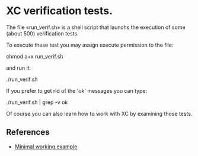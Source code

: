 XC verification tests.
======================

The file «run_verif.sh» is a shell script that launchs the execution of
some (about 500) verification tests.

To execute these test you may assign execute permission to the file:

chmod a+x run_verif.sh

and run it:

./run_verif.sh

If you prefer to get rid of the 'ok' messages you can type:

./run_verif.sh | grep -v ok

Of course you can also learn how to work with XC by examining those tests.


## References

- [Minimal working example](https://portwooddigital.com/2021/07/01/minimal-working-example/)
